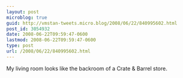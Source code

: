 ```yaml
---
layout: post
microblog: true
guid: http://vmstan-tweets.micro.blog/2008/06/22/840995602.html
post_id: 3054932
date: 2008-06-22T09:59:47-0600
lastmod: 2008-06-22T09:59:47-0600
type: post
url: /2008/06/22/840995602.html
---
```

My living room looks like the backroom of a Crate & Barrel store.
